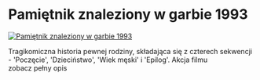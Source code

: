 Pamiętnik znaleziony w garbie 1993 
=============
[![Pamiętnik znaleziony w garbie 1993 ](http://vidos.pl/images/player.gif)](http://vidos.pl/pamietnik-znaleziony-w-garbie-1993)

 Tragikomiczna historia pewnej rodziny, składająca się z czterech sekwencji - 'Poczęcie', 'Dzieciństwo', 'Wiek męski' i 'Epilog'. Akcja filmu zobacz pełny opis
